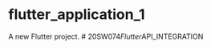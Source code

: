# flutter_application_1

A new Flutter project.
#   2 0 S W 0 7 4 _ F l u t t e r _ A P I _ I N T E G R A T I O N  
 
